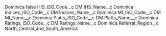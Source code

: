 <?xml version="1.0" encoding="UTF-8"?>
<CustomMetadata xmlns="http://soap.sforce.com/2006/04/metadata" xmlns:xsi="http://www.w3.org/2001/XMLSchema-instance" xmlns:xsd="http://www.w3.org/2001/XMLSchema">
    <label>Dominica</label>
    <protected>false</protected>
    <values>
        <field>IHS_ISO_Code__c</field>
        <value xsi:type="xsd:string">DM</value>
    </values>
    <values>
        <field>IHS_Name__c</field>
        <value xsi:type="xsd:string">Dominica</value>
    </values>
    <values>
        <field>Indices_ISO_Code__c</field>
        <value xsi:type="xsd:string">DM</value>
    </values>
    <values>
        <field>Indices_Name__c</field>
        <value xsi:type="xsd:string">Dominica</value>
    </values>
    <values>
        <field>MI_ISO_Code__c</field>
        <value xsi:type="xsd:string">DM</value>
    </values>
    <values>
        <field>MI_Name__c</field>
        <value xsi:type="xsd:string">Dominica</value>
    </values>
    <values>
        <field>Platts_ISO_Code__c</field>
        <value xsi:type="xsd:string">DM</value>
    </values>
    <values>
        <field>Platts_Name__c</field>
        <value xsi:type="xsd:string">Dominica</value>
    </values>
    <values>
        <field>Ratings_ISO_Code__c</field>
        <value xsi:type="xsd:string">DM</value>
    </values>
    <values>
        <field>Ratings_Name__c</field>
        <value xsi:type="xsd:string">Dominica</value>
    </values>
    <values>
        <field>Referral_Region__c</field>
        <value xsi:type="xsd:string">North_Central_and_South_America</value>
    </values>
</CustomMetadata>
